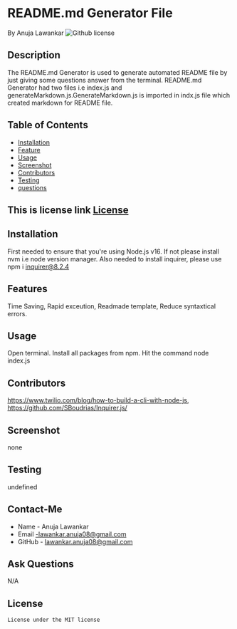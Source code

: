 # README.md Generator File
 
  By Anuja Lawankar
 ![Github license](https://img.shields.io/badge/license-MIT-blue.svg)

 ## Description
 The README.md Generator is used to generate automated README file by just giving some questions answer from the terminal. README.md Generator had two files i.e index.js and generateMarkdown.js.GenerateMarkdown.js is imported in indx.js file which created markdown for README file.

 ## Table of Contents

 *  [Installation](#installation)
 *  [Feature](#feature)
 *  [Usage](#usage)
 *  [Screenshot](#screenshot)
 *  [Contributors](#contributors)
 *  [Testing](#testing)
 *  [questions](#questions)



 ## This is license link [License](#license)
 

## Installation
First needed to ensure that you're using Node.js v16. If not please install nvm i.e node version manager. Also needed to install inquirer, please use npm i inquirer@8.2.4
 
 ## Features
 Time Saving, Rapid exceution, Readmade template, Reduce syntaxtical errors.

 ## Usage
 Open terminal. Install all packages from npm. Hit the command node index.js

 ## Contributors
 https://www.twilio.com/blog/how-to-build-a-cli-with-node-js,  https://github.com/SBoudrias/Inquirer.js/

## Screenshot
none

## Testing
undefined

## Contact-Me
* Name - Anuja Lawankar
* Email -lawankar.anuja08@gmail.com
* GitHub - [lawankar.anuja08@gmail.com](https://github.com/lawankar.anuja08@gmail.com/)

## Ask Questions
N/A

## License

    License under the MIT license
  